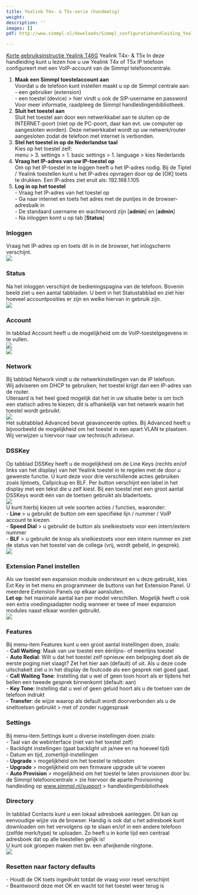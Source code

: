 ```yaml
---
title: Yealink T4x- & T5x-serie (handmatig)
weight: 
description: ''
images: []
pdf: http://www.simmpl.nl/downloads/Simmpl_configuratiehandleiding_Yealink_T4x.pdf

---
```

<a href="http://files.callvoip.nl/downloads/Simmpl_verkorte_gebruikshandleiding_Yealink_T46g.pdf" target="_blank">Korte gebruiksinstructie Yealink T46G</a>
Yealink T4x- & T5x
In deze handleiding kunt u lezen hoe u uw Yealink T4x of T5x IP telefoon configureert met een VoIP-account van de Simmpl telefooncentrale.

1. **Maak een Simmpl toestelaccount aan**  
   Voordat u de telefoon kunt instellen maakt u op de Simmpl centrale aan:  
   \- een gebruiker (extension)  
   \- een toestel (device) > hier vindt u ook de SIP-username en password  
   Voor meer informatie, raadpleeg de Simmpl handleidingenbibliotheek.
2. **Sluit het toestel aan**  
   Sluit het toestel aan door een netwerkkabel aan te sluiten op de INTERNET-poort (niet op de PC-poort, daar kan evt. uw computer op aangesloten worden). Deze netwerkkabel wordt op uw netwerk/router aangesloten zodat de telefoon met internet is verbonden.
3. **Stel het toestel in op de Nederlandse taal**  
   Kies op het toestel zelf:   
   menu > 3. settings > 1. basic settings > 1. language > kies Nederlands
4. **Vraag het IP-adres van uw IP-toestel op**  
   Om op het IP-toestel in te loggen heeft u het IP-adres nodig. Bij de Tiptel / Yealink toestellen kunt u het IP-adres opvragen door op de \[OK\] toets te drukken. Een IP-adres ziet eruit als: 192.168.1.105
5. **Log in op het toestel**  
   \- Vraag het IP-adres van het toestel op  
   \- Ga naar internet en toets het adres met de puntjes in de browser-adresbalk in  
   \- De standaard username en wachtwoord zijn \[**admin**\] en \[**admin**\]  
   \- Na inloggen komt u op tab \[**Status**\]

<h3>Inloggen</h3>

Vraag het IP-adres op en toets dit in in de browser, het inlogscherm verschijnt.  
![](https://res.cloudinary.com/callvoip/image/upload/v1565080115/yealink-handmatig-1_ztzczh.png)

<h3>Status</h3>

Na het inloggen verschijnt de bedieningspagina van de telefoon. Bovenin beeld ziet u een aantal tabbladen. U bent in het Statustabblad en ziet hier hoeveel accountposities er zijn en welke hiervan in gebruik zijn.  
![](https://res.cloudinary.com/callvoip/image/upload/v1565080212/yealink-handmatig-2_h31f3y.png)

<h3>Account</h3>

In tabblad Account heeft u de mogelijkheid om de VoIP-toestelgegevens in te vullen.  
![](https://res.cloudinary.com/callvoip/image/upload/v1565080315/yealink-handmatig-3_szhieu.png)  
![](https://res.cloudinary.com/callvoip/image/upload/v1565080373/yealink-handmatig-4_vltghw.png)

<h3>Network</h3>

Bij tabblad Network vindt u de netwerkinstellingen van de IP telefoon.   
Wij adviseren om DHCP te gebruiken; het toestel krijgt dan een IP-adres van de router.  
Uiteraard is het heel goed mogelijk dat het in uw situatie beter is om toch een statisch adres te kiezen; dit is afhankelijk van het netwerk waarin het toestel wordt gebruikt.  
![](https://res.cloudinary.com/callvoip/image/upload/v1565080538/yealink-handmatig-5_ytlaeg.png)  
Het subtabblad Advanced bevat geavanceerde opties. Bij Advanced heeft u bijvoorbeeld de mogelijkheid om het toestel in een apart VLAN te plaatsen. Wij verwijzen u hiervoor naar uw technisch adviseur.

<h3>DSSKey</h3>

Op tabblad DSSKey heeft u de mogelijkheid om de Line Keys (rechts en/of links van het display) van het Yealink toestel in te regelen met de door u gewenste functie. U kunt deze  voor drie verschillende acties gebruiken zoals lijntoets, Callpickup en BLF. Per button verschijnt een label in het display met een tekst die u zelf kiest. Bij een toestel met een groot aantal DSSKeys wordt één van de toetsen gebruikt als bladertoets.  
![](https://res.cloudinary.com/callvoip/image/upload/v1565080821/yealink-handmatig-6_xyvwss.png)  
U kunt hierbij kiezen uit vele soorten acties / functies, waaronder:  
\- **Line** > u gebruikt de button om een specifieke lijn / nummer / VoIP account te kiezen.  
\- **Speed Dial** > u gebruikt de button als snelkiestoets voor een intern/extern nummer  
\- **BLF** > u gebruikt de knop als snelkiestoets voor een intern nummer en ziet de status van het toestel van de collega (vrij, wordt gebeld, in gesprek).  
![](https://res.cloudinary.com/callvoip/image/upload/v1565081195/yealink-handmatig-7_crvehj.png)

<h3>Extension Panel instellen</h3>

Als uw toestel een expansion module ondersteunt en u deze gebruikt, kies Ext Key in het menu en programmeer de buttons van het Extension Panel. U meerdere Extension Panels op elkaar aansluiten.   
**Let op**: het maximale aantal kan per model verschillen. Mogelijk heeft u ook een extra voedingsadapter nodig wanneer er twee of meer expansion modules naast elkaar worden gebruikt.  
![](https://res.cloudinary.com/callvoip/image/upload/v1565081449/yealink-handmatig-8_n8q0af.png)

<h3>Features</h3>

Bij menu-item Features kunt u een groot aantal instellingen doen, zoals:  
\- **Call Waiting**: Maak van uw toestel een éénlijns- of meerlijns toestel  
\- **Auto Redial**: Wilt u dat het toestel zelf opnieuw een belpoging doet als de eerste poging niet slaagt? Zet het hier aan (default) of uit. Als u deze code uitschakelt ziet u in het display de foutcode als een gesprek niet goed gaat.  
\- **Call Waiting Tone**: Instelling dat u wel of geen toon hoort als er tijdens het bellen een tweede gesprek binnenkomt (default: aan)  
\- **Key Tone**: Instelling dat u wel of geen geluid hoort als u de toetsen van de telefoon indrukt  
\- **Transfer**: de wijze waarop als default wordt doorverbonden als u de sneltoetsen gebruikt > met of zonder ruggespraak

<h3>Settings</h3>

Bij menu-item Settings kunt u diverse instellingen doen zoals:  
\- Taal van de webinterface (niet van het toestel zelf)  
\- Backlight instellingen (gaat backlight uit ja/nee en na hoeveel tijd)  
\- Datum en tijd, zomertijd-instellingen  
\- **Upgrade** > mogelijkheid om het toestel te rebooten  
\- **Upgrade** > mogelijkheid om een firmware upgrade uit te voeren  
\- **Auto Provision** > mogelijkheid om het toestel te laten provisionen door bv. de Simmpl telefooncentrale > zie hiervoor de aparte Provisoning handleiding op www.simmpl.nl/support > handleidingenbibliotheek

<h3>Directory</h3>

In tabblad Contacts kunt u een lokaal adresboek aanleggen. Dit kan op eenvoudige wijze via de browser. Handig is ook dat u het adresboek kunt downloaden om het vervolgens op te slaan en/of in een andere telefoon (zelfde merk/type) te uploaden. Zo heeft u in korte tijd een centraal adresboek dat op alle toestellen gelijk is!   
U kunt ook groepen maken met bv. een afwijkende ringtone.  
![](https://res.cloudinary.com/callvoip/image/upload/v1565081829/yealink-handmatig-9_thxdwe.png)

<h3>Resetten naar factory defaults</h3>

\- Houdt de OK toets ingedrukt totdat de vraag voor reset verschijnt  
\- Beantwoord deze met OK en wacht tot het toestel weer terug is
